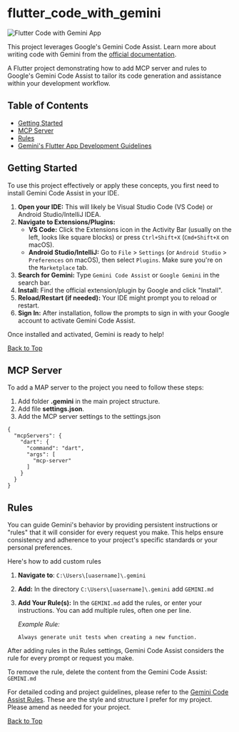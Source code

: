# flutter_code_with_gemini

![Flutter Code with Gemini App](assets/gif/flutter_code_with_gemini.gif)

This project leverages Google's Gemini Code Assist. Learn more about writing code with Gemini from the [official documentation](https://cloud.google.com/gemini/docs/codeassist/write-code-gemini).

A Flutter project demonstrating how to add MCP server and rules to Google's Gemini Code Assist to tailor its code generation and assistance within your development workflow.

## Table of Contents

- [Getting Started](#getting-started)
- [MCP Server](#mcp-server)
- [Rules](#rules)
- [Gemini's Flutter App Development Guidelines](gemini_flutter_rules.md)


## Getting Started

To use this project effectively or apply these concepts, you first need to install Gemini Code Assist in your IDE.

1.  **Open your IDE:** This will likely be Visual Studio Code (VS Code) or Android Studio/IntelliJ IDEA.
2.  **Navigate to Extensions/Plugins:**
    *   **VS Code:** Click the Extensions icon in the Activity Bar (usually on the left, looks like square blocks) or press `Ctrl+Shift+X` (`Cmd+Shift+X` on macOS).
    *   **Android Studio/IntelliJ:** Go to `File` > `Settings` (or `Android Studio` > `Preferences` on macOS), then select `Plugins`. Make sure you're on the `Marketplace` tab.
3.  **Search for Gemini:** Type `Gemini Code Assist` or `Google Gemini` in the search bar.
4.  **Install:** Find the official extension/plugin by Google and click "Install".
5.  **Reload/Restart (if needed):** Your IDE might prompt you to reload or restart.
6.  **Sign In:** After installation, follow the prompts to sign in with your Google account to activate Gemini Code Assist.

Once installed and activated, Gemini is ready to help!

[Back to Top](#flutter_code_with_gemini)

## MCP Server

To add a MAP server to the project you need to follow these steps:

1. Add folder **.gemini** in the main project structure.
2. Add file **settings.json**.
3. Add the MCP server settings to the settings.json
```
{
  "mcpServers": {
    "dart": {
      "command": "dart",
      "args": [
        "mcp-server"
      ]
    }
  }
}
```

## Rules

You can guide Gemini's behavior by providing persistent instructions or "rules" that it will consider for every request you make. This helps ensure consistency and adherence to your project's specific standards or your personal preferences.

Here's how to add custom rules

1.  **Navigate to**:  `C:\Users\[uasername]\.gemini`
2.  **Add:** In the directory `C:\Users\[uasername]\.gemini` add `GEMINI.md`
3.  **Add Your Rule(s):** In the `GEMINI.md` add the rules, or enter your instructions. You can add multiple rules, often one per line.

    *Example Rule:*
    ```
    Always generate unit tests when creating a new function.
    ```

After adding rules in the Rules settings, Gemini Code Assist considers the rule for every prompt or request you make.

To remove the rule, delete the content from the Gemini Code Assist: `GEMINI.md`


For detailed coding and project guidelines, please refer to the [Gemini Code Assist Rules](./gemini_code_assist_rules.txt). These are the style and structure I prefer for my project. Please amend as needed for your project.




[Back to Top](#flutter_code_with_gemini)
